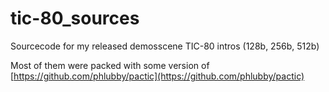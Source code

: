 # tic-80_sources
Sourcecode for my released demosscene TIC-80 intros (128b, 256b, 512b)

Most of them were packed with some version of [https://github.com/phlubby/pactic](https://github.com/phlubby/pactic)
